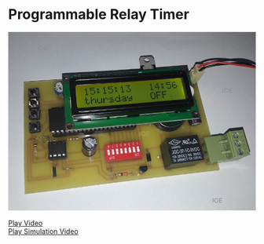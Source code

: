 # Programmable Relay Timer

![Programmable Relay Timer](IMG/20171130_131729.jpg)

[Play Video](https://youtu.be/bob9vduxDy0) <br>
[Play Simulation Video](https://youtu.be/82TGPMJSOi8)
